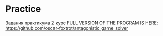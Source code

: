 # Practice
Задания практикума 2 курс
FULL VERSION OF THE PROGRAM IS HERE: https://github.com/oscar-foxtrot/antagonistic_game_solver
